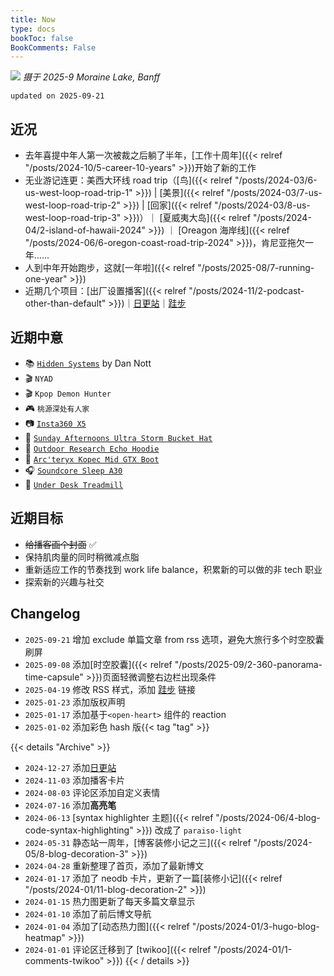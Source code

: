 ```yaml
---
title: Now
type: docs
bookToc: false
BookComments: False
---
```


![](https://media.douchi.space/douchi/media_attachments/files/115/244/618/487/057/640/original/fd0fb6e895e4e073.jpg)
<i class="image-desc">摄于 2025-9 Moraine Lake, Banff </i>

`updated on 2025-09-21`

## 近况 
- 去年喜提中年人第一次被裁之后躺了半年，[工作十周年]({{< relref "/posts/2024-10/5-career-10-years" >}})开始了新的工作
- 无业游记连更：美西大环线 road trip（[鸟]({{< relref "/posts/2024-03/6-us-west-loop-road-trip-1" >}}) | [美景]({{< relref "/posts/2024-03/7-us-west-loop-road-trip-2" >}}) | [回家]({{< relref "/posts/2024-03/8-us-west-loop-road-trip-3" >}})）｜ [夏威夷大岛]({{< relref "/posts/2024-04/2-island-of-hawaii-2024" >}}) ｜ [Oreagon 海岸线]({{< relref "/posts/2024-06/6-oregon-coast-road-trip-2024" >}})，肯尼亚拖欠一年……
- 人到中年开始跑步，这就[一年啦]({{< relref "/posts/2025-08/7-running-one-year" >}})
- 近期几个项目：[出厂设置播客]({{< relref "/posts/2024-11/2-podcast-other-than-default" >}})｜[日更站](https://daily.douchi.space?utm_source=blog.douchi.space)｜[跬步](https://steps.douchi.space?utm_source=blog)

## 近期中意
- 📚 [`Hidden Systems`](https://amzn.to/424kMUT) by Dan Nott
- 🎬 `NYAD`
- 🎬 `Kpop Demon Hunter`
- 🎮 `桃源深处有人家`
- 📷 [`Insta360 X5`](https://amzn.to/4mTnNje)
- 👒 [`Sunday Afternoons Ultra Storm Bucket Hat`](https://amzn.to/3H60rYp)
- 🧥 [`Outdoor Research Echo Hoodie`](https://amzn.to/3GWgN5t)
- 🥾 [`Arc'teryx Kopec Mid GTX Boot`](https://amzn.to/43TzH5O)
- 🎧 [`Soundcore Sleep A30`](https://amzn.to/41JC61y)
- 🚶 [`Under Desk Treadmill`](https://amzn.to/4mrZqcD)

## 近期目标
- ~~给播客画个封面~~ ✅
- 保持肌肉量的同时稍微减点脂
- 重新适应工作的节奏找到 work life balance，积累新的可以做的非 tech 职业
- 探索新的兴趣与社交

## Changelog
- `2025-09-21` 增加 exclude 单篇文章 from rss 选项，避免大旅行多个时空胶囊刷屏
- `2025-09-08` 添加[时空胶囊]({{< relref "/posts/2025-09/2-360-panorama-time-capsule" >}})页面轻微调整右边栏出现条件
- `2025-04-19` 修改 RSS 样式，添加 [跬步](https://steps.douchi.space?utm_source=blog) 链接
- `2025-01-23` 添加版权声明
- `2025-01-17` 添加基于`<open-heart>` 组件的 reaction
- `2025-01-02` 添加彩色 hash 版{{< tag "tag" >}}

{{< details "Archive" >}}
- `2024-12-27` 添加[日更站](https://daily.douchi.space?utm_source=blog)
- `2024-11-03` 添加播客卡片
- `2024-08-03` 评论区添加自定义表情
- `2024-07-16` 添加**高亮笔**
- `2024-06-13` [syntax highlighter 主题]({{< relref "/posts/2024-06/4-blog-code-syntax-highlighting" >}}) 改成了 `paraiso-light`
- `2024-05-31` 静态站一周年，[博客装修小记之三]({{< relref "/posts/2024-05/8-blog-decoration-3" >}})
- `2024-04-28` 重新整理了首页，添加了最新博文
- `2024-01-17` 添加了 neodb 卡片，更新了一篇[装修小记]({{< relref "/posts/2024-01/11-blog-decoration-2" >}})
- `2024-01-15` 热力图更新了每天多篇文章显示
- `2024-01-10` 添加了前后博文导航 
- `2024-01-04` 添加了[动态热力图]({{< relref "/posts/2024-01/3-hugo-blog-heatmap" >}}) 
- `2024-01-01` 评论区迁移到了 [twikoo]({{< relref "/posts/2024-01/1-comments-twikoo" >}}) 
{{< / details >}}